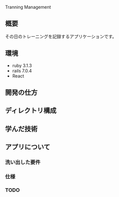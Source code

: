 Tranning Management

## 概要
その日のトレーニングを記録するアプリケーションです。

## 環境
- ruby 3.1.3
- rails 7.0.4
- React

## 開発の仕方

## ディレクトリ構成

## 学んだ技術

## アプリについて
### 洗い出した要件

### 仕様

### TODO

